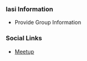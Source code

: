 ### Iasi Information
* Provide Group Information

### Social Links
* [Meetup](https://www.meetup.com/OWASP-Iasi-Meetup-Group/)


